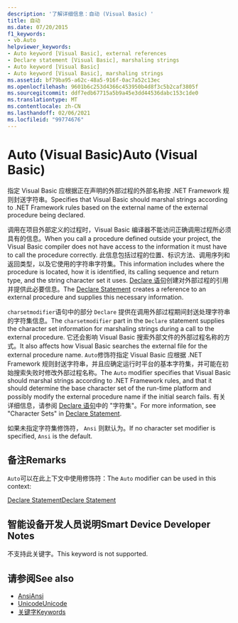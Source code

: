```yaml
---
description: '了解详细信息：自动 (Visual Basic) '
title: 自动
ms.date: 07/20/2015
f1_keywords:
- vb.Auto
helpviewer_keywords:
- Auto keyword [Visual Basic], external references
- Declare statement [Visual Basic], marshaling strings
- Auto keyword [Visual Basic]
- Auto keyword [Visual Basic], marshaling strings
ms.assetid: bf79ba95-a62c-48a5-916f-0ac7a52c13ec
ms.openlocfilehash: 9601b6c253d4366c453950b4d8f3c5b2caf3805f
ms.sourcegitcommit: ddf7edb67715a5b9a45e3dd44536dabc153c1de0
ms.translationtype: MT
ms.contentlocale: zh-CN
ms.lasthandoff: 02/06/2021
ms.locfileid: "99774676"
---
```

# <a name="auto-visual-basic"></a><span data-ttu-id="fbfe3-103">Auto (Visual Basic)</span><span class="sxs-lookup"><span data-stu-id="fbfe3-103">Auto (Visual Basic)</span></span>

<span data-ttu-id="fbfe3-104">指定 Visual Basic 应根据正在声明的外部过程的外部名称按 .NET Framework 规则封送字符串。</span><span class="sxs-lookup"><span data-stu-id="fbfe3-104">Specifies that Visual Basic should marshal strings according to .NET Framework rules based on the external name of the external procedure being declared.</span></span>  
  
 <span data-ttu-id="fbfe3-105">调用在项目外部定义的过程时，Visual Basic 编译器不能访问正确调用过程所必须具有的信息。</span><span class="sxs-lookup"><span data-stu-id="fbfe3-105">When you call a procedure defined outside your project, the Visual Basic compiler does not have access to the information it must have to call the procedure correctly.</span></span> <span data-ttu-id="fbfe3-106">此信息包括过程的位置、标识方法、调用序列和返回类型，以及它使用的字符串字符集。</span><span class="sxs-lookup"><span data-stu-id="fbfe3-106">This information includes where the procedure is located, how it is identified, its calling sequence and return type, and the string character set it uses.</span></span> <span data-ttu-id="fbfe3-107">[Declare 语句](../statements/declare-statement.md)创建对外部过程的引用并提供此必要信息。</span><span class="sxs-lookup"><span data-stu-id="fbfe3-107">The [Declare Statement](../statements/declare-statement.md) creates a reference to an external procedure and supplies this necessary information.</span></span>  
  
 <span data-ttu-id="fbfe3-108">`charsetmodifier`语句中的部分 `Declare` 提供在调用外部过程期间封送处理字符串的字符集信息。</span><span class="sxs-lookup"><span data-stu-id="fbfe3-108">The `charsetmodifier` part in the `Declare` statement supplies the character set information for marshaling strings during a call to the external procedure.</span></span> <span data-ttu-id="fbfe3-109">它还会影响 Visual Basic 搜索外部文件的外部过程名称的方式。</span><span class="sxs-lookup"><span data-stu-id="fbfe3-109">It also affects how Visual Basic searches the external file for the external procedure name.</span></span> <span data-ttu-id="fbfe3-110">`Auto`修饰符指定 Visual Basic 应根据 .NET Framework 规则封送字符串，并且应确定运行时平台的基本字符集，并可能在初始搜索失败时修改外部过程名称。</span><span class="sxs-lookup"><span data-stu-id="fbfe3-110">The `Auto` modifier specifies that Visual Basic should marshal strings according to .NET Framework rules, and that it should determine the base character set of the run-time platform and possibly modify the external procedure name if the initial search fails.</span></span> <span data-ttu-id="fbfe3-111">有关详细信息，请参阅 [Declare 语句](../statements/declare-statement.md)中的 "字符集"。</span><span class="sxs-lookup"><span data-stu-id="fbfe3-111">For more information, see "Character Sets" in [Declare Statement](../statements/declare-statement.md).</span></span>  
  
 <span data-ttu-id="fbfe3-112">如果未指定字符集修饰符， `Ansi` 则默认为。</span><span class="sxs-lookup"><span data-stu-id="fbfe3-112">If no character set modifier is specified, `Ansi` is the default.</span></span>  
  
## <a name="remarks"></a><span data-ttu-id="fbfe3-113">备注</span><span class="sxs-lookup"><span data-stu-id="fbfe3-113">Remarks</span></span>  

 <span data-ttu-id="fbfe3-114">`Auto`可以在此上下文中使用修饰符：</span><span class="sxs-lookup"><span data-stu-id="fbfe3-114">The `Auto` modifier can be used in this context:</span></span>  
  
 [<span data-ttu-id="fbfe3-115">Declare Statement</span><span class="sxs-lookup"><span data-stu-id="fbfe3-115">Declare Statement</span></span>](../statements/declare-statement.md)  
  
## <a name="smart-device-developer-notes"></a><span data-ttu-id="fbfe3-116">智能设备开发人员说明</span><span class="sxs-lookup"><span data-stu-id="fbfe3-116">Smart Device Developer Notes</span></span>  

 <span data-ttu-id="fbfe3-117">不支持此关键字。</span><span class="sxs-lookup"><span data-stu-id="fbfe3-117">This keyword is not supported.</span></span>  
  
## <a name="see-also"></a><span data-ttu-id="fbfe3-118">请参阅</span><span class="sxs-lookup"><span data-stu-id="fbfe3-118">See also</span></span>

- [<span data-ttu-id="fbfe3-119">Ansi</span><span class="sxs-lookup"><span data-stu-id="fbfe3-119">Ansi</span></span>](ansi.md)
- [<span data-ttu-id="fbfe3-120">Unicode</span><span class="sxs-lookup"><span data-stu-id="fbfe3-120">Unicode</span></span>](unicode.md)
- [<span data-ttu-id="fbfe3-121">关键字</span><span class="sxs-lookup"><span data-stu-id="fbfe3-121">Keywords</span></span>](../keywords/index.md)
